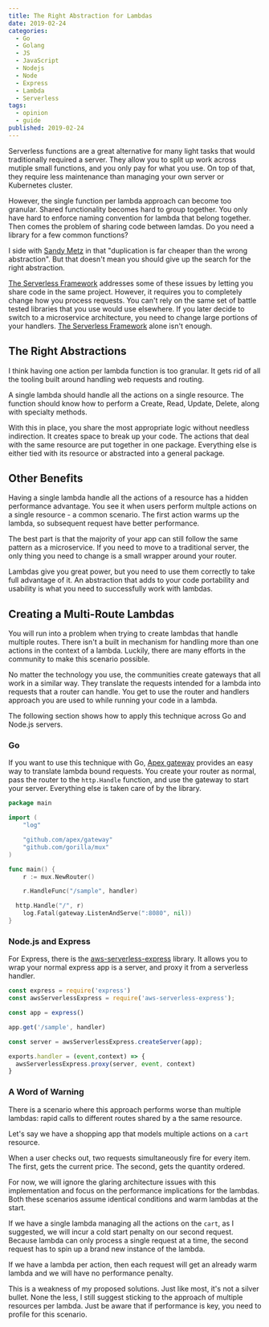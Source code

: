 ```yaml
---
title: The Right Abstraction for Lambdas
date: 2019-02-24
categories:
  - Go
  - Golang
  - JS
  - JavaScript
  - Nodejs
  - Node
  - Express
  - Lambda
  - Serverless
tags:
  - opinion
  - guide
published: 2019-02-24
---
```


Serverless functions are a great alternative for many light tasks that would
traditionally required a server. They allow you to split up work across
mutiple small functions, and you only pay
for what you use. On top of that, they require less maintenance than managing your own
server or Kubernetes cluster.

However, the single function per lambda approach can become too granular. Shared
functionality becomes hard to group together. You only have hard to enforce naming convention
for lambda that belong together. Then comes the problem of sharing code between lamdas. Do you need a library for a few common functions?

I side with [Sandy
Metz](https://www.sandimetz.com/blog/2016/1/20/the-wrong-abstraction) in that
"duplication is far cheaper than the wrong abstraction". But that doesn't mean
you should give up the search for the right abstraction.

[The Serverless Framework](https://serverless.com/) addresses some of these issues by letting you share code in the same project. However, it requires you to completely change how you process
requests. You can't rely on the same set of battle tested libraries that you
use would use elsewhere. If you later decide to switch to a microservice
architecture, you need to change large portions of your handlers. [The Serverless
Framework](https://serverless.com/) alone isn't enough.

## The Right Abstractions

I think having one action per lambda function is too granular. It
gets rid of all the tooling built around handling web requests and routing.

A single lambda should handle all the actions on a single resource. The
function should know how to perform a Create, Read, Update, Delete, along with specialty methods.

With this in place, you share the most appropriate logic without needless
indirection. It creates space to break up your code. The actions that
deal with the same resource are put together in one package. Everything else is
either tied with its resource or abstracted into a general package.

## Other Benefits

Having a single lambda handle all the actions of a resource has a hidden
performance advantage. You see it when users perform multple actions on a single resource - a common scenario. The first action warms up the lambda, so subsequent request have better performance.

The best part is that the majority of your app can still follow the same pattern as
a microservice. If you need to move to a traditional server, the only thing you
need to change is a small wrapper around your router.

Lambdas give you great power, but you need to use them correctly to take
full advantage of it. An abstraction that adds to your code portability and
usability is what you need to successfully work with lambdas.

## Creating a Multi-Route Lambdas

You will run into a problem when trying to create lambdas that handle multiple
routes. There isn't a built in mechanism for handling more than one actions in the
context of a lambda. Luckily, there are many efforts in the community to make
this scenario possible.

No matter the technology you use, the communities create gateways that all work in a similar way.
They translate the requests intended for a lambda into requests
that a router can handle. You get to use the router and handlers
approach you are used to while running your code in a lambda.

The following section shows how to apply this technique across Go and Node.js
servers.

### Go

If you want to use this technique with Go, [Apex gateway](https://github.com/apex/gateway) provides an easy way to translate lambda bound requests. You create your router as normal, pass the router to the `http.Handle` function, and use the gateway to start your server. Everything
else is taken care of by the library.

```go
package main

import (
	"log"

	"github.com/apex/gateway"
	"github.com/gorilla/mux"
)

func main() {
	r := mux.NewRouter()

	r.HandleFunc("/sample", handler)

  http.Handle("/", r)
	log.Fatal(gateway.ListenAndServe(":8080", nil))
}
```

### Node.js and Express

For Express, there is the [aws-serverless-express](https://github.com/awslabs/aws-serverless-express) library. It allows you to wrap your normal express app is a server, and proxy it from a serverless handler.

```javascript
const express = require('express')
const awsServerlessExpress = require('aws-serverless-express');

const app = express()

app.get('/sample', handler)

const server = awsServerlessExpress.createServer(app);

exports.handler = (event,context) => {
  awsServerlessExpress.proxy(server, event, context)
}
```

### A Word of Warning

There is a scenario where this approach performs worse than multiple lambdas:
rapid calls to different routes shared by a the same resource.

Let's say we have a shopping app that models multiple actions on a `cart`
resource. 

When a user checks out, two requests simultaneously fire for every item. The
first, gets the current price. The second, gets the quantity ordered.

For now, we will ignore the glaring architecture issues with this implementation
and focus on the performance implications for the lambdas. Both these scenarios
assume identical conditions and warm lambdas at the start.

If we have a single lambda managing all the actions on the `cart`, as I
suggested, we will incur a cold start penalty on our second request. Because
lambda can only process a single request at a time, the second request has to
spin up a brand new instance of the lambda.

If we have a lambda per action, then each request will get an already warm
lambda and we will have no performance penalty. 

This is a weakness of my proposed solutions. Just like most, it's not a silver
bullet. None the less, I still suggest sticking to the approach of multiple
resources per lambda. Just be aware that if performance is key, you need to
profile for this scenario.
